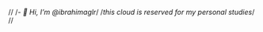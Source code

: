 //
/*- 👋 Hi, I’m @ibrahimaglr*/
/*this cloud is reserved for my personal studies*/
//
<!---
ibrahimaglr/ibrahimaglr is a ✨ special ✨ repository because its `README.md` (this file) appears on your GitHub profile.
You can click the Preview link to take a look at your changes.
--->
